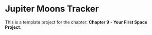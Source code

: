 # Jupiter Moons Tracker

This is a template project for the chapter: **Chapter 9 - Your First Space Project**.

